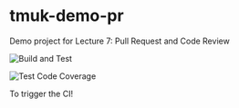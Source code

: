 # tmuk-demo-pr
Demo project for Lecture 7: Pull Request and Code Review

![Build and Test](https://github.com/mtaromi/tmuk-demo-pr/actions/workflows/build.yml/badge.svg)


![Test Code Coverage](https://img.shields.io/badge/Code%20Coverage-83%25-success?style=flat)


To trigger the CI!

